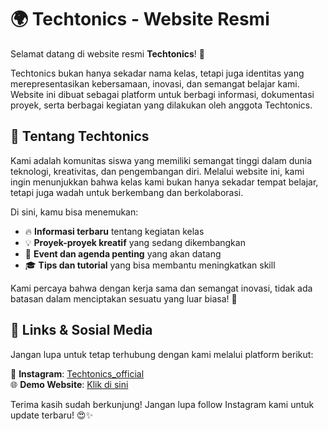 # 🌍 Techtonics - Website Resmi

Selamat datang di website resmi **Techtonics**! 🚀  

Techtonics bukan hanya sekadar nama kelas, tetapi juga identitas yang merepresentasikan kebersamaan, inovasi, dan semangat belajar kami. Website ini dibuat sebagai platform untuk berbagi informasi, dokumentasi proyek, serta berbagai kegiatan yang dilakukan oleh anggota Techtonics.  

## 🎯 Tentang Techtonics  
Kami adalah komunitas siswa yang memiliki semangat tinggi dalam dunia teknologi, kreativitas, dan pengembangan diri. Melalui website ini, kami ingin menunjukkan bahwa kelas kami bukan hanya sekadar tempat belajar, tetapi juga wadah untuk berkembang dan berkolaborasi.  

Di sini, kamu bisa menemukan:  
- 🔥 **Informasi terbaru** tentang kegiatan kelas  
- 💡 **Proyek-proyek kreatif** yang sedang dikembangkan  
- 📅 **Event dan agenda penting** yang akan datang  
- 🎓 **Tips dan tutorial** yang bisa membantu meningkatkan skill  

Kami percaya bahwa dengan kerja sama dan semangat inovasi, tidak ada batasan dalam menciptakan sesuatu yang luar biasa! 💪  

## 🔗 Links & Sosial Media  
Jangan lupa untuk tetap terhubung dengan kami melalui platform berikut:  

📸 **Instagram**: [Techtonics_official](https://www.instagram.com/setesa.smuhsa)  
🌐 **Demo Website**: [Klik di sini](https://ctf.techtonics.space/)  

Terima kasih sudah berkunjung! Jangan lupa follow Instagram kami untuk update terbaru! 😍✨  
